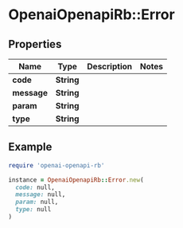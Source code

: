 # OpenaiOpenapiRb::Error

## Properties

| Name | Type | Description | Notes |
| ---- | ---- | ----------- | ----- |
| **code** | **String** |  |  |
| **message** | **String** |  |  |
| **param** | **String** |  |  |
| **type** | **String** |  |  |

## Example

```ruby
require 'openai-openapi-rb'

instance = OpenaiOpenapiRb::Error.new(
  code: null,
  message: null,
  param: null,
  type: null
)
```

